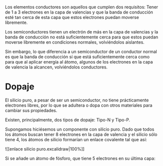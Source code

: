 
Los elementos conductores son aquellos que cumplen dos requisitos: Tener de 1 a 3 electrones en la capa de valencias y que la banda de conducción esté tan cerca de esta capa que estos electrones puedan moverse libremente.

Los semiconductores tienen un electrón de más en la capa de valencias y la banda de conducción no está suficientemente cerca para que estos puedan moverse libremente en condiciones normales, volviéndolos aislantes.

Sin embargo, lo que diferencia a un semiconductor de un conductor normal es que la banda de conducción sí que está suficientemente cerca como para que al aplicar energía al átomo, algunos de los electrones en la capa de valencia la alcancen, volviéndolos conductores.

# Dopaje

El silicio puro, a pesar de ser un semiconductor, no tiene prácticamente electrones libres, por lo que se adultera o dopa con otros materiales para cambiar sus propiedades.

Existen, principalmente, dos tipos de dopaje: Tipo-N y Tipo-P.

Supongamos hiciésemos un componente con silicio puro. Dado que todos los átomos buscan tener 8 electrones en la capa de valencia y el silicio sólo tiene 4, los átomos de silicio formarían un enlace covalente tal que así:

![[enlace silicio puro.excalidraw|100%]]

Si se añade un átomo de fósforo, que tiene 5 electrones en su última capa:
